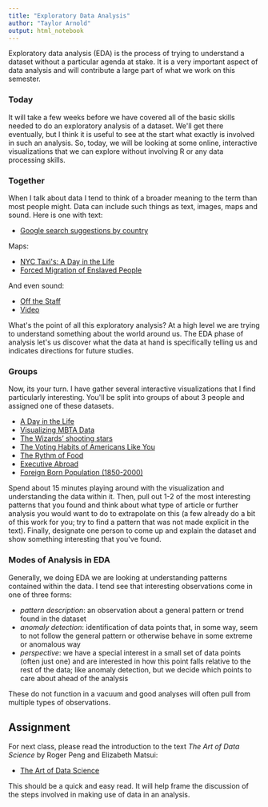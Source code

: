 ```yaml
---
title: "Exploratory Data Analysis"
author: "Taylor Arnold"
output: html_notebook
---
```




Exploratory data analysis (EDA) is the process of trying to
understand a dataset without a particular agenda at stake.
It is a very important aspect of data analysis and will contribute
a large part of what we work on this semester.

### Today

It will take a few weeks before we have covered all of the basic
skills needed to do an exploratory analysis of a dataset. We'll get
there eventually, but I think it is useful to see at the start what
exactly is involved in such an analysis. So, today, we will be
looking at some online, interactive visualizations that we can
explore without involving R or any data processing skills.

### Together

When I talk about data I tend to think of a broader meaning to the
term than most people might. Data can include such things as text,
images, maps and sound. Here is one with text:

- [Google search suggestions by country](https://noahveltman.com/suggest/)

Maps:

- [NYC Taxi's: A Day in the Life](http://chriswhong.github.io/nyctaxi/)
- [Forced Migration of Enslaved People](https://dsl.richmond.edu/panorama/forcedmigration/)

And even sound:

- [Off the Staff](https://www.c82.net/offthestaff/)
- [Video](https://www.youtube.com/watch?list=PLw6QMmIiPBlU_dElMDoJn4RUBvpp_bUwi&v=DxkpN4PUOzA)

What's the point of all this exploratory analysis? At a high level
we are trying to understand something about the world around us.
The EDA phase of analysis let's us discover what the data at hand
is specifically telling us and indicates directions for future
studies.

### Groups

Now, its your turn. I have gather several interactive visualizations
that I find particularly interesting. You'll be split into groups of
about 3 people and assigned one of these datasets.

- [A Day in the Life](http://flowingdata.com/2015/12/15/a-day-in-the-life-of-americans/)
- [Visualizing MBTA Data](http://mbtaviz.github.io/)
- [The Wizards’ shooting stars](http://www.washingtonpost.com/wp-srv/special/sports/wizards-shooting-stars/)
- [The Voting Habits of Americans Like You](https://www.nytimes.com/interactive/2016/06/10/upshot/voting-habits.html)
- [The Rythm of Food](http://rhythm-of-food.net/#explore)
- [Executive Abroad](https://dsl.richmond.edu/panorama/executiveabroad/)
- [Foreign Born Population (1850-2000)](https://dsl.richmond.edu/panorama/foreignborn/)

Spend about 15 minutes playing around with the visualization and
understanding the data within it. Then, pull out 1-2 of the most
interesting patterns that you found and think about what type of
article or further analysis you would want to do to extrapolate
on this (a few already do a bit of this work for you; try to find
a pattern that was not made explicit in the text). Finally, designate
one person to come up and explain the dataset and show something
interesting that you've found.

### Modes of Analysis in EDA

Generally, we doing EDA we are looking at understanding patterns
contained within the data. I tend see that interesting observations
come in one of three forms:

- *pattern description*: an observation about a general pattern
or trend found in the dataset
- *anomaly detection*: identification of data points that, in some
way, seem to not follow the general pattern or otherwise behave
in some extreme or anomalous way
- *perspective*: we have a special interest in a small set of data
points (often just one) and are interested in how this point falls
relative to the rest of the data; like anomaly detection, but we
decide which points to care about ahead of the analysis

These do not function in a vacuum and good analyses will often pull
from multiple types of observations.

## Assignment

For next class, please read the introduction to the text *The Art
of Data Science* by Roger Peng and Elizabeth Matsui:

- [The Art of Data Science](../assets/pdfs/art-of-data-science.pdf)

This should be a quick and easy read. It will help frame the discussion of the
steps involved in making use of data in an analysis.



